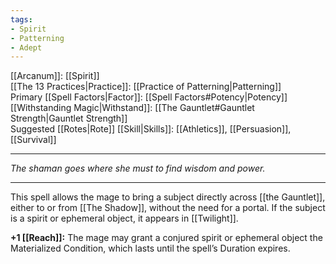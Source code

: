 ```yaml
---
tags:
- Spirit
- Patterning
- Adept
---
```


[[Arcanum]]: [[Spirit]]\
[[The 13 Practices|Practice]]: [[Practice of Patterning|Patterning]]\
Primary [[Spell Factors|Factor]]: [[Spell Factors#Potency|Potency]]\
[[Withstanding Magic|Withstand]]: [[The Gauntlet#Gauntlet Strength|Gauntlet Strength]]\
Suggested [[Rotes|Rote]] [[Skill|Skills]]: [[Athletics]], [[Persuasion]], [[Survival]]

---

_The shaman goes where she must to find wisdom and power._

---

This spell allows the mage to bring a subject directly across [[the Gauntlet]], either to or from [[The Shadow]], without the need for a portal. If the subject is a spirit or ephemeral object, it appears in [[Twilight]].

**+1 [[Reach]]:** The mage may grant a conjured spirit or ephemeral object the Materialized Condition, which lasts until the spell’s Duration expires.